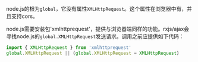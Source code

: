 node.js的根为`global`，它没有属性`XMLHttpRequest`。这个属性在浏览器中有，并且支持cors。

node.js需要安装包'xmlhttprequest'，提供与浏览器端同样的功能。rxjs/ajax会寻找node.js的`global.XMLHttpRequest`发送请求。调用之前应提供如下代码：

```javascript
import { XMLHttpRequest } from 'xmlhttprequest'
global.XMLHttpRequest || (global.XMLHttpRequest = XMLHttpRequest)
```

